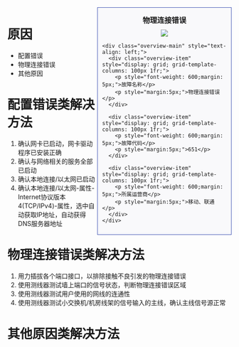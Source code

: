 <!-- TITLE: 故障 651 物理连接错误 -->
<!-- SUBTITLE: 本错误涵盖三大运营商 -->

<!-- overview -->
  <div class="overview"
       style="float:right;border: 1px solid #4054b2;padding:10px;width:280px;background-color: #f9f9fb;">
    <div class="overview-header" style="text-align: center;margin: 5px 0">
      <h3 style="margin:0 0 10px">物理连接错误</h3>
      <img src="./651.png" />
    </div>

    <div class="overview-main" style="text-align: left;">
      <div class="overview-item" style="display: grid; grid-template-columns: 100px 1fr;">
        <p style="font-weight: 600;margin: 5px;">故障名称</p>
        <p style="margin:5px;">物理连接错误</p>
      </div>

      <div class="overview-item" style="display: grid; grid-template-columns: 100px 1fr;">
        <p style="font-weight: 600;margin: 5px;">故障代码</p>
        <p style="margin:5px;">651</p>
      </div>

      <div class="overview-item" style="display: grid; grid-template-columns: 100px 1fr;">
        <p style="font-weight: 600;margin: 5px;">所属运营商</p>
        <p style="margin:5px;">移动、联通</p>
      </div>
    </div>
  </div>

# 原因

- 配置错误
- 物理连接错误
- 其他原因

# 配置错误类解决方法
1. 确认网卡已启动，网卡驱动程序已安装正确
2. 确认与网络相关的服务全部已启动
3. 确认本地连接/以太网已启动
4. 确认本地连接/以太网-属性-Internet协议版本4(TCP/IPv4)-属性，选中自动获取IP地址，自动获得DNS服务器地址

# 物理连接错误类解决方法
1. 用力插拔各个端口接口，以排除接触不良引发的物理连接错误
2. 使用测线器测试墙上端口的信号状态，判断物理连接错误区域
3. 使用测线器测试用户使用的网线的连通性
4. 使用测线器测试小交换机/机房线架的信号输入的主线，确认主线信号源正常

# 其他原因类解决方法
